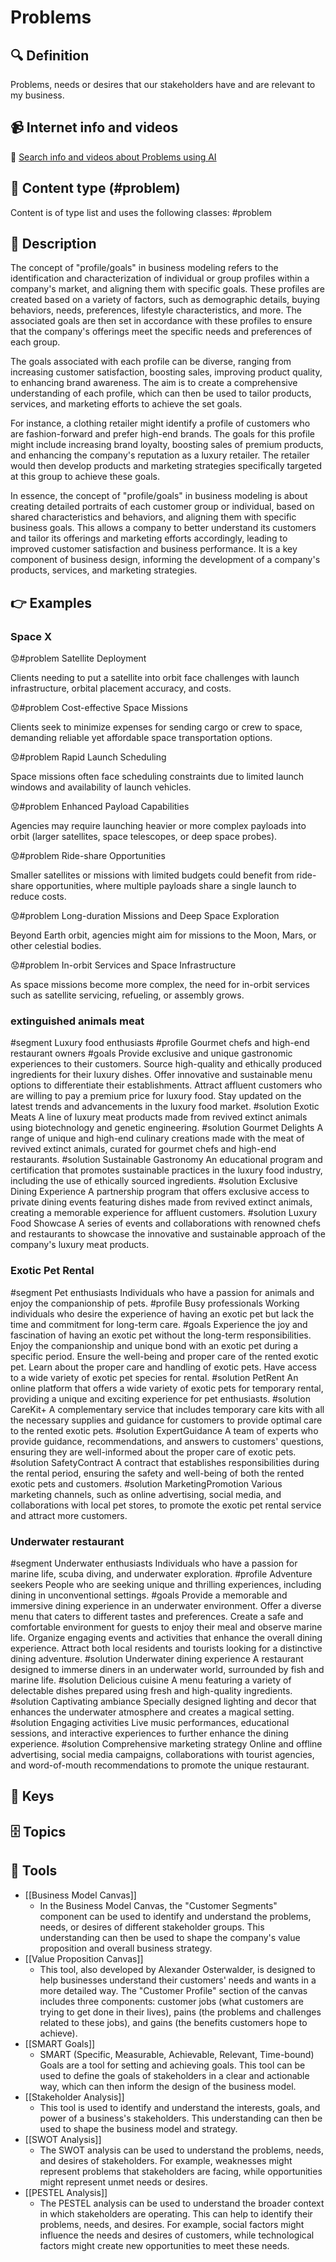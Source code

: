 
# Problems


## 🔍 Definition
Problems, needs or desires that our stakeholders have and are relevant to my business.


## 📹 Internet info and videos
🤖 [Search info and videos about Problems using AI](https://www.perplexity.ai/search?q=videos+about+Problems:+Problems,+needs+or+desires+that+our+stakeholders+have+and+that+are+relevant+to+my+business.
)


## 📰 Content type (#problem)
Content is of type list and uses the following classes: #problem


## 📖 Description
  The concept of "profile/goals" in business modeling refers to the identification and characterization of individual or group profiles within a company's market, and aligning them with specific goals. These profiles are created based on a variety of factors, such as demographic details, buying behaviors, needs, preferences, lifestyle characteristics, and more. The associated goals are then set in accordance with these profiles to ensure that the company's offerings meet the specific needs and preferences of each group.
  
  The goals associated with each profile can be diverse, ranging from increasing customer satisfaction, boosting sales, improving product quality, to enhancing brand awareness. The aim is to create a comprehensive understanding of each profile, which can then be used to tailor products, services, and marketing efforts to achieve the set goals.
  
  For instance, a clothing retailer might identify a profile of customers who are fashion-forward and prefer high-end brands. The goals for this profile might include increasing brand loyalty, boosting sales of premium products, and enhancing the company's reputation as a luxury retailer. The retailer would then develop products and marketing strategies specifically targeted at this group to achieve these goals.
  
  In essence, the concept of "profile/goals" in business modeling is about creating detailed portraits of each customer group or individual, based on shared characteristics and behaviors, and aligning them with specific business goals. This allows a company to better understand its customers and tailor its offerings and marketing efforts accordingly, leading to improved customer satisfaction and business performance. It is a key component of business design, informing the development of a company's products, services, and marketing strategies.


## 👉 Examples
  ### Space X
  😟#problem Satellite Deployment
  
  Clients needing to put a satellite into orbit face challenges with launch infrastructure, orbital placement accuracy, and costs. 
  
  😟#problem Cost-effective Space Missions
  
  Clients seek to minimize expenses for sending cargo or crew to space, demanding reliable yet affordable space transportation options.
  
  😟#problem Rapid Launch Scheduling
  
  Space missions often face scheduling constraints due to limited launch windows and availability of launch vehicles.
  
  😟#problem Enhanced Payload Capabilities
  
  Agencies may require launching heavier or more complex payloads into orbit (larger satellites, space telescopes, or deep space probes).
  
  😟#problem Ride-share Opportunities
  
  Smaller satellites or missions with limited budgets could benefit from ride-share opportunities, where multiple payloads share a single launch to reduce costs.
  
  😟#problem Long-duration Missions and Deep Space Exploration
  
  Beyond Earth orbit, agencies might aim for missions to the Moon, Mars, or other celestial bodies.
  
  😟#problem In-orbit Services and Space Infrastructure
  
  As space missions become more complex, the need for in-orbit services such as satellite servicing, refueling, or assembly grows.
  
  
  ### 
  
  ### extinguished animals meat
  #segment Luxury food enthusiasts
  #profile Gourmet chefs and high-end restaurant owners
  #goals
  	Provide exclusive and unique gastronomic experiences to their customers.
  	Source high-quality and ethically produced ingredients for their luxury dishes.
  	Offer innovative and sustainable menu options to differentiate their establishments.
  	Attract affluent customers who are willing to pay a premium price for luxury food.
  	Stay updated on the latest trends and advancements in the luxury food market.
  #solution Exotic Meats
  	A line of luxury meat products made from revived extinct animals using biotechnology and genetic engineering.
  #solution Gourmet Delights
  	A range of unique and high-end culinary creations made with the meat of revived extinct animals, curated for gourmet chefs and high-end restaurants.
  #solution Sustainable Gastronomy
  	An educational program and certification that promotes sustainable practices in the luxury food industry, including the use of ethically sourced ingredients.
  #solution Exclusive Dining Experience
  	A partnership program that offers exclusive access to private dining events featuring dishes made from revived extinct animals, creating a memorable experience for affluent customers.
  #solution Luxury Food Showcase
  	A series of events and collaborations with renowned chefs and restaurants to showcase the innovative and sustainable approach of the company's luxury meat products.
  ### Exotic Pet Rental
  #segment Pet enthusiasts
  	Individuals who have a passion for animals and enjoy the companionship of pets.
  #profile Busy professionals
  	Working individuals who desire the experience of having an exotic pet but lack the time and commitment for long-term care.
  #goals
  	Experience the joy and fascination of having an exotic pet without the long-term responsibilities.
  	Enjoy the companionship and unique bond with an exotic pet during a specific period.
  	Ensure the well-being and proper care of the rented exotic pet.
  	Learn about the proper care and handling of exotic pets.
  	Have access to a wide variety of exotic pet species for rental.
  #solution PetRent
  	An online platform that offers a wide variety of exotic pets for temporary rental, providing a unique and exciting experience for pet enthusiasts.
  #solution CareKit+
  	A complementary service that includes temporary care kits with all the necessary supplies and guidance for customers to provide optimal care to the rented exotic pets.
  #solution ExpertGuidance
  	A team of experts who provide guidance, recommendations, and answers to customers' questions, ensuring they are well-informed about the proper care of exotic pets.
  #solution SafetyContract
  	A contract that establishes responsibilities during the rental period, ensuring the safety and well-being of both the rented exotic pets and customers.
  #solution MarketingPromotion
  	Various marketing channels, such as online advertising, social media, and collaborations with local pet stores, to promote the exotic pet rental service and attract more customers.
  ### Underwater restaurant
  #segment Underwater enthusiasts
  	Individuals who have a passion for marine life, scuba diving, and underwater exploration.
  #profile Adventure seekers
  	People who are seeking unique and thrilling experiences, including dining in unconventional settings.
  #goals
  	Provide a memorable and immersive dining experience in an underwater environment.
  	Offer a diverse menu that caters to different tastes and preferences.
  	Create a safe and comfortable environment for guests to enjoy their meal and observe marine life.
  	Organize engaging events and activities that enhance the overall dining experience.
  	Attract both local residents and tourists looking for a distinctive dining adventure.
  #solution Underwater dining experience
  	A restaurant designed to immerse diners in an underwater world, surrounded by fish and marine life.
  #solution Delicious cuisine
  	A menu featuring a variety of delectable dishes prepared using fresh and high-quality ingredients.
  #solution Captivating ambiance
  	Specially designed lighting and decor that enhances the underwater atmosphere and creates a magical setting.
  #solution Engaging activities
  	Live music performances, educational sessions, and interactive experiences to further enhance the dining experience.
  #solution Comprehensive marketing strategy
  	Online and offline advertising, social media campaigns, collaborations with tourist agencies, and word-of-mouth recommendations to promote the unique restaurant.


## 🔑 Keys
  


## 🗄️ Topics
  


## 🧰 Tools
  - [[Business Model Canvas]]
    - In the Business Model Canvas, the "Customer Segments" component can be used to identify and understand the problems, needs, or desires of different stakeholder groups. This understanding can then be used to shape the company's value proposition and overall business strategy.
  - [[Value Proposition Canvas]]
    - This tool, also developed by Alexander Osterwalder, is designed to help businesses understand their customers' needs and wants in a more detailed way. The "Customer Profile" section of the canvas includes three components: customer jobs (what customers are trying to get done in their lives), pains (the problems and challenges related to these jobs), and gains (the benefits customers hope to achieve).
  - [[SMART Goals]]
    - SMART (Specific, Measurable, Achievable, Relevant, Time-bound) Goals are a tool for setting and achieving goals. This tool can be used to define the goals of stakeholders in a clear and actionable way, which can then inform the design of the business model.
  - [[Stakeholder Analysis]]
    - This tool is used to identify and understand the interests, goals, and power of a business's stakeholders. This understanding can then be used to shape the business model and strategy.
  - [[SWOT Analysis]]
    - The SWOT analysis can be used to understand the problems, needs, and desires of stakeholders. For example, weaknesses might represent problems that stakeholders are facing, while opportunities might represent unmet needs or desires.
  - [[PESTEL Analysis]]
    - The PESTEL analysis can be used to understand the broader context in which stakeholders are operating. This can help to identify their problems, needs, and desires. For example, social factors might influence the needs and desires of customers, while technological factors might create new opportunities to meet these needs.
